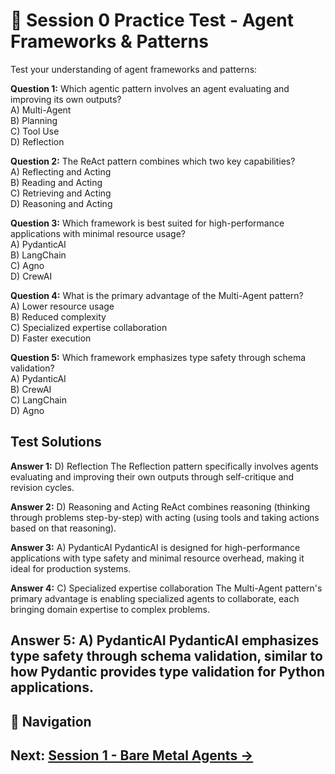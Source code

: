 # 📝 Session 0 Practice Test - Agent Frameworks & Patterns

Test your understanding of agent frameworks and patterns:

**Question 1:** Which agentic pattern involves an agent evaluating and improving its own outputs?  
A) Multi-Agent  
B) Planning  
C) Tool Use  
D) Reflection  

**Question 2:** The ReAct pattern combines which two key capabilities?  
A) Reflecting and Acting  
B) Reading and Acting  
C) Retrieving and Acting  
D) Reasoning and Acting  

**Question 3:** Which framework is best suited for high-performance applications with minimal resource usage?  
A) PydanticAI  
B) LangChain  
C) Agno  
D) CrewAI  

**Question 4:** What is the primary advantage of the Multi-Agent pattern?  
A) Lower resource usage  
B) Reduced complexity  
C) Specialized expertise collaboration  
D) Faster execution  

**Question 5:** Which framework emphasizes type safety through schema validation?  
A) PydanticAI  
B) CrewAI  
C) LangChain  
D) Agno  

## Test Solutions

**Answer 1:** D) Reflection
The Reflection pattern specifically involves agents evaluating and improving their own outputs through self-critique and revision cycles.

**Answer 2:** D) Reasoning and Acting
ReAct combines reasoning (thinking through problems step-by-step) with acting (using tools and taking actions based on that reasoning).

**Answer 3:** A) PydanticAI
PydanticAI is designed for high-performance applications with type safety and minimal resource overhead, making it ideal for production systems.

**Answer 4:** C) Specialized expertise collaboration
The Multi-Agent pattern's primary advantage is enabling specialized agents to collaborate, each bringing domain expertise to complex problems.

**Answer 5:** A) PydanticAI
PydanticAI emphasizes type safety through schema validation, similar to how Pydantic provides type validation for Python applications.
---

## 🧭 Navigation

**Next:** [Session 1 - Bare Metal Agents →](Session1_Bare_Metal_Agents.md)
---

